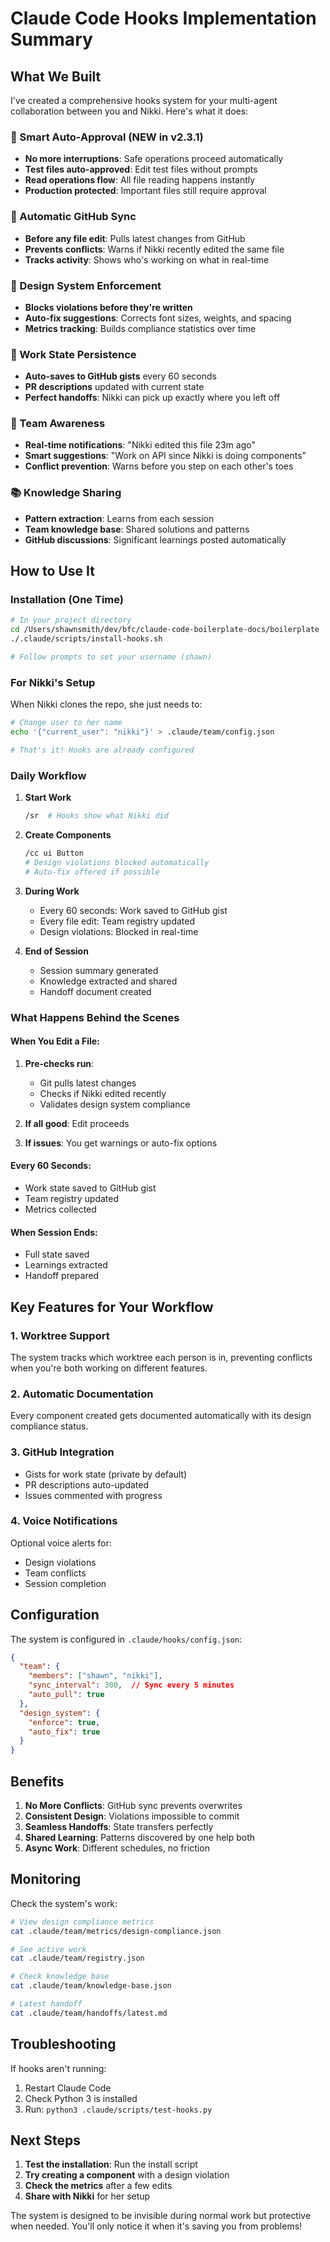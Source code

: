 # Claude Code Hooks Implementation Summary

## What We Built

I've created a comprehensive hooks system for your multi-agent collaboration between you and Nikki. Here's what it does:

### 🚀 Smart Auto-Approval (NEW in v2.3.1)
- **No more interruptions**: Safe operations proceed automatically
- **Test files auto-approved**: Edit test files without prompts
- **Read operations flow**: All file reading happens instantly
- **Production protected**: Important files still require approval

### 🔄 Automatic GitHub Sync
- **Before any file edit**: Pulls latest changes from GitHub
- **Prevents conflicts**: Warns if Nikki recently edited the same file
- **Tracks activity**: Shows who's working on what in real-time

### 🎨 Design System Enforcement
- **Blocks violations before they're written**
- **Auto-fix suggestions**: Corrects font sizes, weights, and spacing
- **Metrics tracking**: Builds compliance statistics over time

### 💾 Work State Persistence
- **Auto-saves to GitHub gists** every 60 seconds
- **PR descriptions** updated with current state
- **Perfect handoffs**: Nikki can pick up exactly where you left off

### 👥 Team Awareness
- **Real-time notifications**: "Nikki edited this file 23m ago"
- **Smart suggestions**: "Work on API since Nikki is doing components"
- **Conflict prevention**: Warns before you step on each other's toes

### 📚 Knowledge Sharing
- **Pattern extraction**: Learns from each session
- **Team knowledge base**: Shared solutions and patterns
- **GitHub discussions**: Significant learnings posted automatically

## How to Use It

### Installation (One Time)

```bash
# In your project directory
cd /Users/shawnsmith/dev/bfc/claude-code-boilerplate-docs/boilerplate
./.claude/scripts/install-hooks.sh

# Follow prompts to set your username (shawn)
```

### For Nikki's Setup

When Nikki clones the repo, she just needs to:

```bash
# Change user to her name
echo '{"current_user": "nikki"}' > .claude/team/config.json

# That's it! Hooks are already configured
```

### Daily Workflow

1. **Start Work**
   ```bash
   /sr  # Hooks show what Nikki did
   ```

2. **Create Components**
   ```bash
   /cc ui Button
   # Design violations blocked automatically
   # Auto-fix offered if possible
   ```

3. **During Work**
   - Every 60 seconds: Work saved to GitHub gist
   - Every file edit: Team registry updated
   - Design violations: Blocked in real-time

4. **End of Session**
   - Session summary generated
   - Knowledge extracted and shared
   - Handoff document created

### What Happens Behind the Scenes

#### When You Edit a File:
1. **Pre-checks run**:
   - Git pulls latest changes
   - Checks if Nikki edited recently
   - Validates design system compliance

2. **If all good**: Edit proceeds
3. **If issues**: You get warnings or auto-fix options

#### Every 60 Seconds:
- Work state saved to GitHub gist
- Team registry updated
- Metrics collected

#### When Session Ends:
- Full state saved
- Learnings extracted
- Handoff prepared

## Key Features for Your Workflow

### 1. **Worktree Support**
The system tracks which worktree each person is in, preventing conflicts when you're both working on different features.

### 2. **Automatic Documentation**
Every component created gets documented automatically with its design compliance status.

### 3. **GitHub Integration**
- Gists for work state (private by default)
- PR descriptions auto-updated
- Issues commented with progress

### 4. **Voice Notifications**
Optional voice alerts for:
- Design violations
- Team conflicts
- Session completion

## Configuration

The system is configured in `.claude/hooks/config.json`:

```json
{
  "team": {
    "members": ["shawn", "nikki"],
    "sync_interval": 300,  // Sync every 5 minutes
    "auto_pull": true
  },
  "design_system": {
    "enforce": true,
    "auto_fix": true
  }
}
```

## Benefits

1. **No More Conflicts**: GitHub sync prevents overwrites
2. **Consistent Design**: Violations impossible to commit
3. **Seamless Handoffs**: State transfers perfectly
4. **Shared Learning**: Patterns discovered by one help both
5. **Async Work**: Different schedules, no friction

## Monitoring

Check the system's work:

```bash
# View design compliance metrics
cat .claude/team/metrics/design-compliance.json

# See active work
cat .claude/team/registry.json

# Check knowledge base
cat .claude/team/knowledge-base.json

# Latest handoff
cat .claude/team/handoffs/latest.md
```

## Troubleshooting

If hooks aren't running:
1. Restart Claude Code
2. Check Python 3 is installed
3. Run: `python3 .claude/scripts/test-hooks.py`

## Next Steps

1. **Test the installation**: Run the install script
2. **Try creating a component** with a design violation
3. **Check the metrics** after a few edits
4. **Share with Nikki** for her setup

The system is designed to be invisible during normal work but protective when needed. You'll only notice it when it's saving you from problems!
